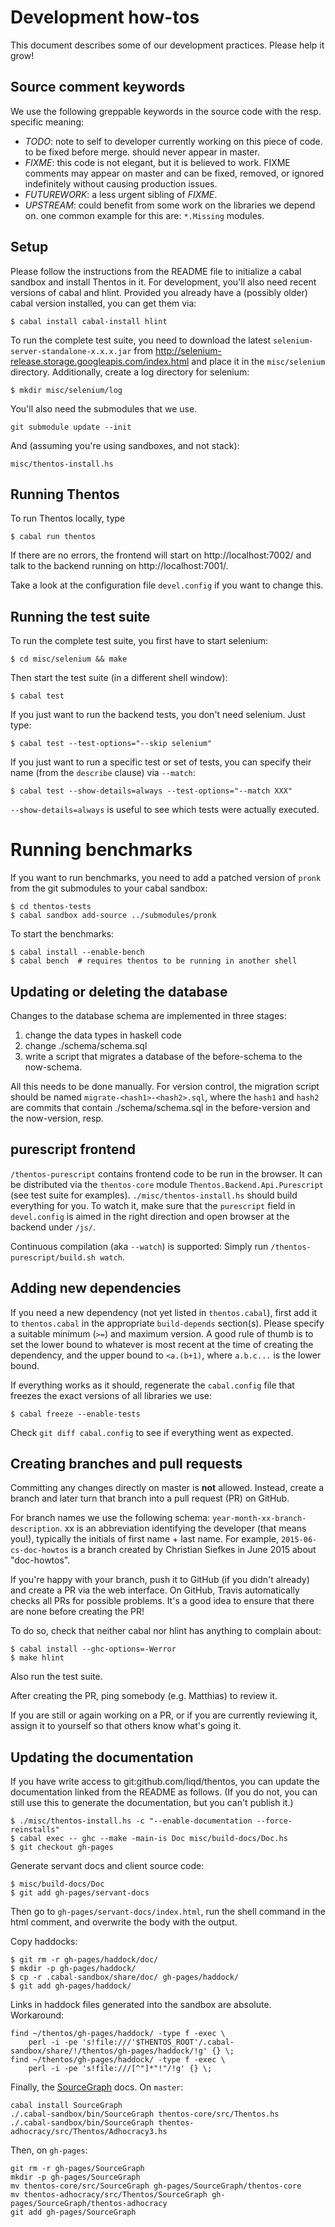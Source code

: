 # Development how-tos

This document describes some of our development practices. Please help it
grow!

## Source comment keywords

We use the following greppable keywords in the source code with the
resp.  specific meaning:

- *TODO*: note to self to developer currently working on this piece of
   code.  to be fixed before merge.  should never appear in master.
- *FIXME*: this code is not elegant, but it is believed to work.
   FIXME comments may appear on master and can be fixed, removed, or
   ignored indefinitely without causing production issues.
- *FUTUREWORK*: a less urgent sibling of *FIXME*.
- *UPSTREAM*: could benefit from some work on the libraries we depend
   on.  one common example for this are: `*.Missing` modules.

## Setup

Please follow the instructions from the README file to initialize a cabal
sandbox and install Thentos in it. For development, you'll also need recent
versions of cabal and hlint. Provided you already have a (possibly older)
cabal version installed, you can get them via:

```shell
$ cabal install cabal-install hlint
```

To run the complete test suite, you need to download the latest
`selenium-server-standalone-x.x.x.jar` from
http://selenium-release.storage.googleapis.com/index.html and place it in
the `misc/selenium` directory. Additionally, create a log directory for
selenium:

```shell
$ mkdir misc/selenium/log
```

You'll also need the submodules that we use.

```shell
git submodule update --init
```
And (assuming you're using sandboxes, and not stack):

```shell
misc/thentos-install.hs
```

## Running Thentos

To run Thentos locally, type

```shell
$ cabal run thentos
```

If there are no errors, the frontend will start on http://localhost:7002/
and talk to the backend running on http://localhost:7001/.

Take a look at the configuration file `devel.config` if you want to change
this.

## Running the test suite

To run the complete test suite, you first have to start selenium:

```shell
$ cd misc/selenium && make
```

Then start the test suite (in a different shell window):

```shell
$ cabal test
```

If you just want to run the backend tests, you don't need selenium. Just
type:

```shell
$ cabal test --test-options="--skip selenium"
```

If you just want to run a specific test or set of tests, you can specify
their name (from the `describe` clause) via `--match`:

```shell
$ cabal test --show-details=always --test-options="--match XXX"
```

`--show-details=always` is useful to see which tests were actually
executed.

# Running benchmarks

If you want to run benchmarks, you need to add a patched version of
`pronk` from the git submodules to your cabal sandbox:

```shell
$ cd thentos-tests
$ cabal sandbox add-source ../submodules/pronk
```

To start the benchmarks:

```shell
$ cabal install --enable-bench
$ cabal bench  # requires thentos to be running in another shell
```

## Updating or deleting the database

Changes to the database schema are implemented in three stages:

1. change the data types in haskell code
2. change ./schema/schema.sql
3. write a script that migrates a database of the before-schema to the now-schema.

All this needs to be done manually.  For version control, the
migration script should be named `migrate-<hash1>-<hash2>.sql`, where
the `hash1` and `hash2` are commits that contain ./schema/schema.sql
in the before-version and the now-version, resp.

## purescript frontend

`/thentos-purescript` contains frontend code to be run in the browser.
It can be distributed via the `thentos-core` module
`Thentos.Backend.Api.Purescript` (see test suite for examples).
`./misc/thentos-install.hs` should build everything for you.  To watch
it, make sure that the `purescript` field in `devel.config` is aimed
in the right direction and open browser at the backend under `/js/`.

Continuous compilation (aka `--watch`) is supported: Simply run
`/thentos-purescript/build.sh watch`.

## Adding new dependencies

If you need a new dependency (not yet listed in `thentos.cabal`), first add
it to `thentos.cabal` in the appropriate `build-depends` section(s). Please
specify a suitable minimum (`>=`) and maximum version. A good rule of thumb
is to set the lower bound to whatever is most recent at the time of
creating the dependency, and the upper bound to `<a.(b+1)`, where
`a.b.c...` is the lower bound.

If everything works as it should, regenerate the `cabal.config` file that
freezes the exact versions of all libraries we use:

```shell
$ cabal freeze --enable-tests
```

Check `git diff cabal.config` to see if everything went as expected.

## Creating branches and pull requests

Committing any changes directly on master is **not** allowed. Instead,
create a branch and later turn that branch into a pull request (PR) on
GitHub.

For branch names we use the following schema:
`year-month-xx-branch-description`. xx is an abbreviation identifying the
developer (that means you!), typically the initials of first name + last
name. For example, `2015-06-cs-doc-howtos` is a branch created by Christian
Siefkes in June 2015 about "doc-howtos".

If you're happy with your branch, push it to GitHub (if you didn't already)
and create a PR via the web interface. On GitHub, Travis automatically
checks all PRs for possible problems. It's a good idea to ensure that there
are none before creating the PR!

To do so, check that neither cabal nor hlint has anything to complain
about:

```shell
$ cabal install --ghc-options=-Werror
$ make hlint
```

Also run the test suite.

After creating the PR, ping somebody (e.g. Matthias) to review it.

If you are still or again working on a PR, or if you are currently
reviewing it, assign it to yourself so that others know what's going it.

## Updating the documentation

If you have write access to git:github.com/liqd/thentos, you can
update the documentation linked from the README as follows.  (If you
do not, you can still use this to generate the documentation, but you
can't publish it.)

```shell
$ ./misc/thentos-install.hs -c "--enable-documentation --force-reinstalls"
$ cabal exec -- ghc --make -main-is Doc misc/build-docs/Doc.hs
$ git checkout gh-pages
```

Generate servant docs and client source code:

```shell
$ misc/build-docs/Doc
$ git add gh-pages/servant-docs
```

Then go to `gh-pages/servant-docs/index.html`, run the shell command
in the html comment, and overwrite the body with the output.

Copy haddocks:

```shell
$ git rm -r gh-pages/haddock/doc/
$ mkdir -p gh-pages/haddock/
$ cp -r .cabal-sandbox/share/doc/ gh-pages/haddock/
$ git add gh-pages/haddock/
```

Links in haddock files generated into the sandbox are absolute.  Workaround:

```shell
find ~/thentos/gh-pages/haddock/ -type f -exec \
    perl -i -pe 's!file:///'$THENTOS_ROOT'/.cabal-sandbox/share/!/thentos/gh-pages/haddock/!g' {} \;
find ~/thentos/gh-pages/haddock/ -type f -exec \
    perl -i -pe 's!file:///[^"]*"!"/!g' {} \;
```

Finally, the
[SourceGraph](https://hackage.haskell.org/package/SourceGraph/) docs.
On `master`:

```shell
cabal install SourceGraph
./.cabal-sandbox/bin/SourceGraph thentos-core/src/Thentos.hs
./.cabal-sandbox/bin/SourceGraph thentos-adhocracy/src/Thentos/Adhocracy3.hs
```

Then, on `gh-pages`:

```shell
git rm -r gh-pages/SourceGraph
mkdir -p gh-pages/SourceGraph
mv thentos-core/src/SourceGraph gh-pages/SourceGraph/thentos-core
mv thentos-adhocracy/src/Thentos/SourceGraph gh-pages/SourceGraph/thentos-adhocracy
git add gh-pages/SourceGraph
```
